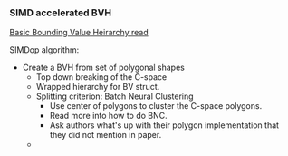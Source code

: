 ### SIMD accelerated BVH

[Basic Bounding Value Heirarchy read](https://pbr-book.org/3ed-2018/Primitives_and_Intersection_Acceleration/Bounding_Volume_Hierarchies)

SIMDop algorithm:

- Create a BVH from set of polygonal shapes
  - Top down breaking of the C-space
  - Wrapped hierarchy for BV struct.
  - Splitting criterion: Batch Neural Clustering
    - Use center of polygons to cluster the C-space polygons.
    - Read more into how to do BNC.
    - Ask authors what's up with their polygon implementation that they did not mention in paper.
  - 